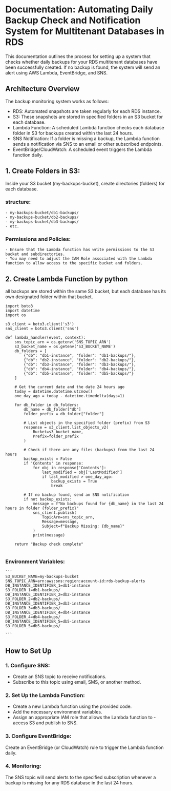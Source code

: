 # Documentation: Automating Daily Backup Check and Notification System for Multitenant Databases in RDS
This documentation outlines the process for setting up a system that checks whether daily backups for your RDS multitenant databases have been successfully created. If no backup is found, the system will send an alert using AWS Lambda, EventBridge, and SNS.

## Architecture Overview
The backup monitoring system works as follows:

- RDS: Automated snapshots are taken regularly for each RDS instance.
- S3: These snapshots are stored in specified folders in an S3 bucket for each database.
- Lambda Function: A scheduled Lambda function checks each database folder in S3 for backups created within the last 24 hours.
- SNS Notification: If a folder is missing a backup, the Lambda function sends a notification via SNS to an email or other subscribed endpoints.
- EventBridge/CloudWatch: A scheduled event triggers the Lambda function daily.


## 1. Create Folders in S3:

Inside your S3 bucket (my-backups-bucket), create directories (folders) for each database.
### structure:
    - my-backups-bucket/db1-backups/
    - my-backups-bucket/db2-backups/
    - my-backups-bucket/db3-backups/
    - etc.
### Permissions and Policies:
    - Ensure that the Lambda function has write permissions to the S3 bucket and subdirectories.
    - You may need to adjust the IAM Role associated with the Lambda function to allow access to the specific bucket and folders.


## 2. Create Lambda Function by python
 all backups are stored within the same S3 bucket, but each database has its own designated folder within that bucket.

```
import boto3
import datetime
import os

s3_client = boto3.client('s3')
sns_client = boto3.client('sns')

def lambda_handler(event, context):
    sns_topic_arn = os.getenv('SNS_TOPIC_ARN')
    s3_bucket_name = os.getenv('S3_BUCKET_NAME')
    db_folders = [
        {"db": "db1-instance", "folder": "db1-backups/"},
        {"db": "db2-instance", "folder": "db2-backups/"},
        {"db": "db3-instance", "folder": "db3-backups/"},
        {"db": "db4-instance", "folder": "db4-backups/"},
        {"db": "db5-instance", "folder": "db5-backups/"}
    ]

    # Get the current date and the date 24 hours ago
    today = datetime.datetime.utcnow()
    one_day_ago = today - datetime.timedelta(days=1)

    for db_folder in db_folders:
        db_name = db_folder["db"]
        folder_prefix = db_folder["folder"]

        # List objects in the specified folder (prefix) from S3
        response = s3_client.list_objects_v2(
            Bucket=s3_bucket_name,
            Prefix=folder_prefix
        )

        # Check if there are any files (backups) from the last 24 hours
        backup_exists = False
        if 'Contents' in response:
            for obj in response['Contents']:
                last_modified = obj['LastModified']
                if last_modified > one_day_ago:
                    backup_exists = True
                    break

        # If no backup found, send an SNS notification
        if not backup_exists:
            message = f"No backups found for {db_name} in the last 24 hours in folder {folder_prefix}"
            sns_client.publish(
                TopicArn=sns_topic_arn,
                Message=message,
                Subject=f"Backup Missing: {db_name}"
            )
            print(message)

    return "Backup check complete"


```
### Environment Variables:
    ``` 
    S3_BUCKET_NAME=my-backups-bucket
    SNS_TOPIC_ARN=arn:aws:sns:region:account-id:rds-backup-alerts
    DB_INSTANCE_IDENTIFIER_1=db1-instance
    S3_FOLDER_1=db1-backups/
    DB_INSTANCE_IDENTIFIER_2=db2-instance
    S3_FOLDER_2=db2-backups/
    DB_INSTANCE_IDENTIFIER_3=db3-instance
    S3_FOLDER_3=db3-backups/
    DB_INSTANCE_IDENTIFIER_4=db4-instance
    S3_FOLDER_4=db4-backups/
    DB_INSTANCE_IDENTIFIER_5=db5-instance
    S3_FOLDER_5=db5-backups/

    ```
## How to Set Up
### 1. Configure SNS:
- Create an SNS topic to receive notifications.
- Subscribe to this topic using email, SMS, or another method.

### 2. Set Up the Lambda Function:
- Create a new Lambda function using the provided code.
- Add the necessary environment variables.
- Assign an appropriate IAM role that allows the Lambda function to - access S3 and publish to SNS.
### 3. Configure EventBridge:

Create an EventBridge (or CloudWatch) rule to trigger the Lambda function daily.
### 4. Monitoring:

The SNS topic will send alerts to the specified subscription whenever a backup is missing for any RDS database in the last 24 hours.